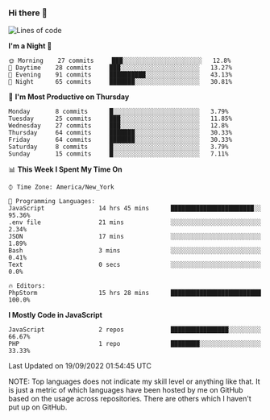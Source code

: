 ### Hi there 👋

<!--
**LynxJinxxy/LynxJinxxy** is a ✨ _special_ ✨ repository because its `README.md` (this file) appears on your GitHub profile.

Here are some ideas to get you started:

- 🔭 I’m currently working on ...
- 🌱 I’m currently learning ...
- 👯 I’m looking to collaborate on ...
- 🤔 I’m looking for help with ...
- 💬 Ask me about ...
- 📫 How to reach me: ...
- 😄 Pronouns: ...
- ⚡ Fun fact: ...
-->

<!--START_SECTION:waka-->
![Lines of code](https://img.shields.io/badge/From%20Hello%20World%20I%27ve%20Written-22%20Thousand%20lines%20of%20code-blue)

**I'm a Night 🦉** 

```text
🌞 Morning    27 commits     ███░░░░░░░░░░░░░░░░░░░░░░   12.8% 
🌆 Daytime    28 commits     ███░░░░░░░░░░░░░░░░░░░░░░   13.27% 
🌃 Evening    91 commits     ██████████░░░░░░░░░░░░░░░   43.13% 
🌙 Night      65 commits     ███████░░░░░░░░░░░░░░░░░░   30.81%

```
📅 **I'm Most Productive on Thursday** 

```text
Monday       8 commits      █░░░░░░░░░░░░░░░░░░░░░░░░   3.79% 
Tuesday      25 commits     ███░░░░░░░░░░░░░░░░░░░░░░   11.85% 
Wednesday    27 commits     ███░░░░░░░░░░░░░░░░░░░░░░   12.8% 
Thursday     64 commits     ███████░░░░░░░░░░░░░░░░░░   30.33% 
Friday       64 commits     ███████░░░░░░░░░░░░░░░░░░   30.33% 
Saturday     8 commits      █░░░░░░░░░░░░░░░░░░░░░░░░   3.79% 
Sunday       15 commits     █░░░░░░░░░░░░░░░░░░░░░░░░   7.11%

```


📊 **This Week I Spent My Time On** 

```text
⌚︎ Time Zone: America/New_York

💬 Programming Languages: 
JavaScript               14 hrs 45 mins      ███████████████████████░░   95.36% 
.env file                21 mins             ░░░░░░░░░░░░░░░░░░░░░░░░░   2.34% 
JSON                     17 mins             ░░░░░░░░░░░░░░░░░░░░░░░░░   1.89% 
Bash                     3 mins              ░░░░░░░░░░░░░░░░░░░░░░░░░   0.41% 
Text                     0 secs              ░░░░░░░░░░░░░░░░░░░░░░░░░   0.0%

🔥 Editors: 
PhpStorm                 15 hrs 28 mins      █████████████████████████   100.0%

```

**I Mostly Code in JavaScript** 

```text
JavaScript               2 repos             ████████████████░░░░░░░░░   66.67% 
PHP                      1 repo              ████████░░░░░░░░░░░░░░░░░   33.33%

```



 Last Updated on 19/09/2022 01:54:45 UTC
<!--END_SECTION:waka-->
NOTE: Top languages does not indicate my skill level or anything like that. It is just a metric of which languages have been hosted by me on GitHub based on the usage across repositories. There are others which I haven't put up on GitHub.
